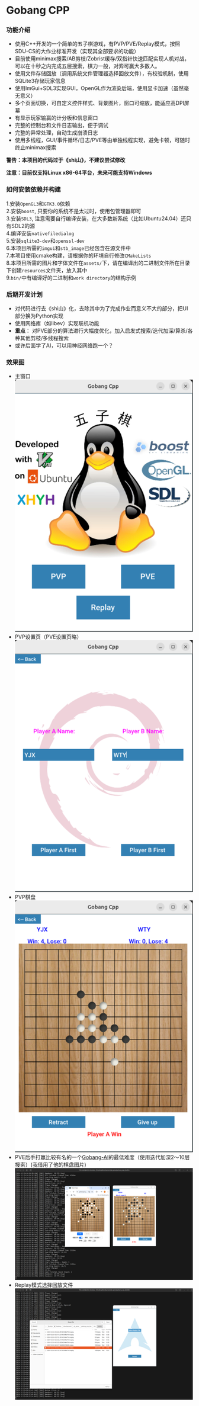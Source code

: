 # Gobang CPP
### 功能介绍
- 使用C++开发的一个简单的五子棋游戏，有PVP/PVE/Replay模式，按照SDU-CS的大作业标准开发（实现其全部要求的功能）
- 目前使用minimax搜索/AB剪枝/Zobrist缓存/双指针快速匹配实现人机对战，可以在十秒之内完成五层搜索，棋力一般，对弈可赢大多数人。
- 使用文件存储回放（调用系统文件管理器选择回放文件），有校验机制，使用SQLite3存储玩家信息
- 使用ImGui+SDL3实现GUI，OpenGL作为渲染后端，使用显卡加速（虽然毫无意义）
- 多个页面切换，可自定义控件样式、背景图片，窗口可缩放，能适应高DPI屏幕
- 有显示玩家输赢的计分板和信息窗口
- 完整的控制台和文件日志输出，便于调试
- 完整的异常处理，自动生成崩溃日志
- 使用多线程，GUI/事件循环/日志/PVE等由单独线程实现，避免卡顿，可随时终止minimax搜索

**警告：本项目的代码过于《shi山》，不建议尝试修改**

**注意：目前仅支持Linux x86-64平台，未来可能支持Windows**

### 如何安装依赖并构建
1.安装`OpenGL3`和`GTK3.0`依赖\
2.安装`boost`, 只要你的系统不是太过时，使用包管理器即可\
3.安装`SDL3`, 注意需要自行编译安装，在大多数新系统（比如Ubuntu24.04）还只有SDL2的源\
4.编译安装`nativefiledialog`\
5.安装`sqlite3-dev`和`openssl-dev`\
6.本项目所需的`imgui`和`stb_image`已经包含在源文件中\
7.本项目使用cmake构建，请根据你的环境自行修改`CMakeLists`\
8.本项目所需的图片和字体文件在`assets/`下，请在编译出的二进制文件所在目录下创建`resources`文件夹，放入其中\
9.`bin/`中有编译好的二进制和`work directory`的结构示例

### 后期开发计划
- 对代码进行去《shi山》化，去除其中为了完成作业而意义不大的部分，把UI部分换为Python实现
- 使用网络库（如libev）实现联机功能
- **重点**： 对PVE部分的算法进行大幅度优化，加入启发式搜索/迭代加深/算杀/各种其他剪枝/多线程搜索
- 或许后面学了AI，可以用神经网络跑一个？

### 效果图
- 主窗口\
![](assets/images/main_window.png)
- PVP设置页（PVE设置页略）\
![](assets/images/pvp_setting.png)
- PVP棋盘\
![](assets/images/pvp_window.png)
- PVE后手打赢比较有名的一个[Gobang-AI](https://github.com/lihongxun945/gobang)的最低难度（使用迭代加深2～10层搜索）(我借用了他的棋盘图片)\
![](assets/images/pve_win.png)
- Replay模式选择回放文件\
![](assets/images/replay_select.png)
